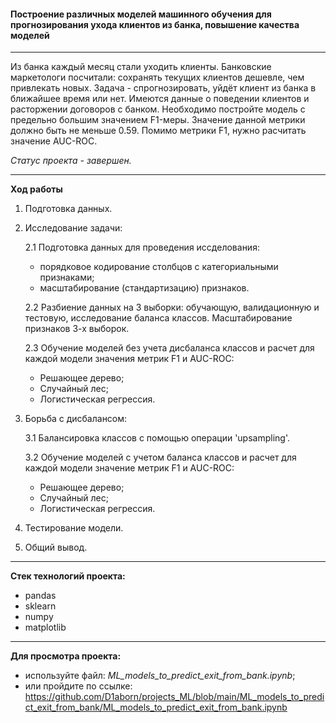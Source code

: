 #### Построение различных моделей машинного обучения для прогнозирования ухода клиентов из банка, повышение качества моделей

---

Из банка каждый месяц стали уходить клиенты. Банковские маркетологи посчитали: сохранять текущих клиентов дешевле, чем привлекать новых.
Задача - спрогнозировать, уйдёт клиент из банка в ближайшее время или нет. Имеются данные о поведении клиентов и расторжении договоров с банком.
Необходимо постройте модель с предельно большим значением F1-меры. Значение данной метрики должно быть не меньше 0.59. Помимо метрики F1, нужно расчитать значение AUC-ROC.

*Статус проекта - завершен.*
 
---

**Ход работы**

1. Подготовка данных.

2. Исследование задачи:
    
    2.1 Подготовка данных для проведения иссделования:
    - порядковое кодирование столбцов с категориальными признаками;
    - масштабирование (стандартизацию) признаков.
    
    2.2 Разбиение данных на 3 выборки: обучающую, валидационную и тестовую, исследование баланса классов. Масштабирование признаков 3-х выборок.
    
    2.3 Обучение моделей без учета дисбаланса классов и расчет для каждой модели значения метрик F1 и AUC-ROC:
    - Решающее дерево;
    - Случайный лес;
    - Логистическая регрессия.
            
3. Борьба с дисбалансом:
    
    3.1 Балансировка классов с помощью операции 'upsampling'.
    
    3.2 Обучение моделей с учетом баланса классов и расчет для каждой модели значение метрик F1 и AUC-ROC:
    - Решающее дерево;
    - Случайный лес;
    - Логистическая регрессия.
            
4. Тестирование модели.

5. Общий вывод.

---

**Стек технологий проекта:**

- pandas
- sklearn
- numpy
- matplotlib

---

**Для просмотра проекта:**
 - используйте файл: *ML_models_to_predict_exit_from_bank.ipynb*;
 - или пройдите по ссылке: https://github.com/D1aborn/projects_ML/blob/main/ML_models_to_predict_exit_from_bank/ML_models_to_predict_exit_from_bank.ipynb
